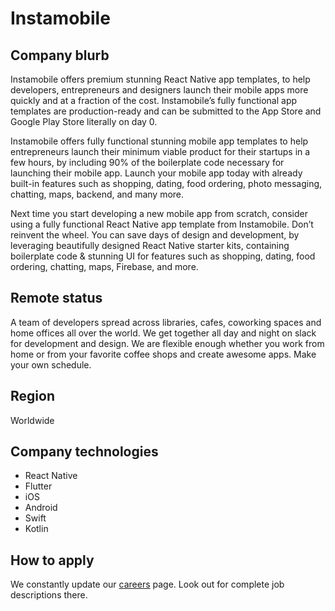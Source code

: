 # Instamobile

## Company blurb

Instamobile offers premium stunning React Native app templates, to help developers, entrepreneurs and designers launch their mobile apps more quickly and at a fraction of the cost. Instamobile’s fully functional app templates are production-ready and can be submitted to the App Store and Google Play Store literally on day 0.

Instamobile offers fully functional stunning mobile app templates to help entrepreneurs launch their minimum viable product for their startups in a few hours, by including 90% of the boilerplate code necessary for launching their mobile app. Launch your mobile app today with already built-in features such as shopping, dating, food ordering, photo messaging, chatting, maps, backend, and many more.

Next time you start developing a new mobile app from scratch, consider using a fully functional React Native app template from Instamobile. Don’t reinvent the wheel. You can save days of design and development, by leveraging beautifully designed React Native starter kits, containing boilerplate code & stunning UI for features such as shopping, dating, food ordering, chatting, maps, Firebase, and more.

## Remote status

A team of developers spread across libraries, cafes, coworking spaces and home offices all over the world. We get together all day and night on slack for development and design. We are flexible enough whether you work from home or from your favorite coffee shops and create awesome apps. Make your own schedule.

## Region

Worldwide

## Company technologies

- React Native
- Flutter
- iOS
- Android
- Swift
- Kotlin

## How to apply

We constantly update our [careers](https://www.instamobile.io/react-native-jobs/) page. Look out for complete job descriptions there.
